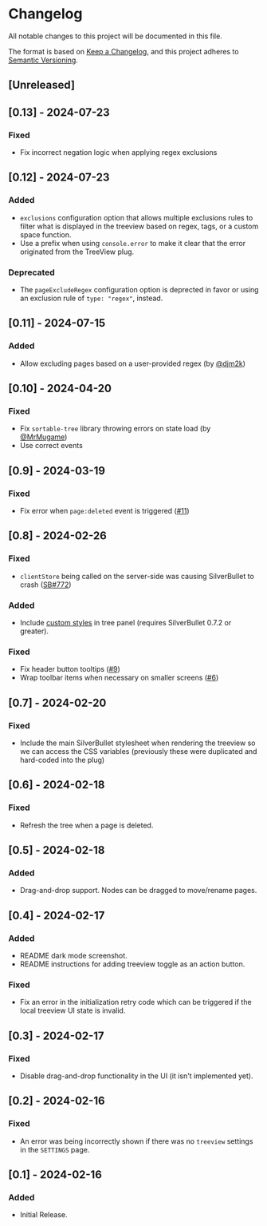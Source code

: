 # Changelog

All notable changes to this project will be documented in this file.

The format is based on [Keep a Changelog](https://keepachangelog.com/en/1.1.0/),
and this project adheres to [Semantic Versioning](https://semver.org/spec/v2.0.0.html).

## [Unreleased]

## [0.13] - 2024-07-23

### Fixed

* Fix incorrect negation logic when applying regex exclusions

## [0.12] - 2024-07-23

### Added

* `exclusions` configuration option that allows multiple exclusions rules to filter what is displayed in the treeview based on regex, tags, or a custom space function.
* Use a prefix when using `console.error` to make it clear that the error originated from the TreeView plug. 

### Deprecated

* The `pageExcludeRegex` configuration option is deprected in favor or using an exclusion rule of `type: "regex"`, instead.

## [0.11] - 2024-07-15

### Added

* Allow excluding pages based on a user-provided regex (by [@djm2k](https://github.com/joekrill/silverbullet-treeview/pull/16))

## [0.10] - 2024-04-20

### Fixed

* Fix `sortable-tree` library throwing errors on state load (by [@MrMugame](https://github.com/joekrill/silverbullet-treeview/pull/14))
* Use correct events


## [0.9] - 2024-03-19

### Fixed

* Fix error when `page:deleted` event is triggered ([#11](https://github.com/joekrill/silverbullet-treeview/issues/11))


## [0.8] - 2024-02-26

### Fixed

* `clientStore` being called on the server-side was causing SilverBullet to crash ([SB#772](https://github.com/silverbulletmd/silverbullet/issues/772))

### Added

* Include [custom styles](https://silverbullet.md/STYLES) in tree panel (requires SilverBullet 0.7.2 or greater). 

### Fixed

* Fix header button tooltips ([#9](https://github.com/joekrill/silverbullet-treeview/pull/9))
* Wrap toolbar items when necessary on smaller screens ([#6](https://github.com/joekrill/silverbullet-treeview/issues/6))

## [0.7] - 2024-02-20

### Fixed

* Include the main SilverBullet stylesheet when rendering the treeview so we can access the CSS variables (previously these were duplicated and hard-coded into the plug)


## [0.6] - 2024-02-18

### Fixed

* Refresh the tree when a page is deleted.


## [0.5] - 2024-02-18

### Added

* Drag-and-drop support. Nodes can be dragged to move/rename pages.


## [0.4] - 2024-02-17

### Added

* README dark mode screenshot.
* README instructions for adding treeview toggle as an action button.

### Fixed

* Fix an error in the initialization retry code which can be triggered if the local treeview UI state is invalid.

## [0.3] - 2024-02-17

### Fixed

* Disable drag-and-drop functionality in the UI (it isn't implemented yet).

## [0.2] - 2024-02-16

### Fixed

* An error was being incorrectly shown if there was no `treeview` settings in the `SETTINGS` page.

## [0.1] - 2024-02-16

### Added

* Initial Release.